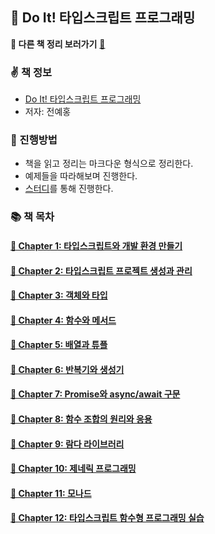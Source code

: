 ## 🐤 Do It! 타입스크립트 프로그래밍

**📌 다른 책 정리 보러가기** [:link:](https://github.com/saseungmin/reading_books_record_repository)   

### ✌️ 책 정보
- [Do It! 타입스크립트 프로그래밍](http://www.yes24.com/Product/Goods/89328106?OzSrank=1)
- 저자: 전예홍

### 🎯 진행방법
- 책을 읽고 정리는 마크다운 형식으로 정리한다.
- 예제들을 따라해보며 진행한다.
- [스터디](https://github.com/Fortuna-Study/learning-typescript)를 통해 진행한다.

### 📚 책 목차

#### [🎈 Chapter 1: 타입스크립트와 개발 환경 만들기](https://github.com/saseungmin/typescript_programming_study/tree/master/Chapter%201)

#### [🎈 Chapter 2: 타입스크립트 프로젝트 생성과 관리](https://github.com/saseungmin/typescript_programming_study/tree/master/Chapter%202)

#### [🎈 Chapter 3: 객체와 타입](https://github.com/saseungmin/typescript_programming_study/tree/master/Chapter%203)

#### [🎈 Chapter 4: 함수와 메서드](https://github.com/saseungmin/typescript_programming_study/tree/master/Chapter%204)

#### [🎈 Chapter 5: 배열과 튜플](https://github.com/saseungmin/typescript_programming_study/tree/master/Chapter%205)

#### [🎈 Chapter 6: 반복기와 생성기](https://github.com/saseungmin/typescript_programming_study/tree/master/Chapter%206)

#### [🎈 Chapter 7: Promise와 async/await 구문](https://github.com/saseungmin/typescript_programming_study/tree/master/Chapter%207)

#### [🎈 Chapter 8: 함수 조합의 원리와 응용](https://github.com/saseungmin/typescript_programming_study/tree/master/Chapter%208)

#### [🎈 Chapter 9: 람다 라이브러리](https://github.com/saseungmin/typescript_programming_study/tree/master/Chapter%209)

#### [🎈 Chapter 10: 제네릭 프로그래밍](https://github.com/saseungmin/typescript_programming_study/tree/master/Chapter%2010)

#### [🎈 Chapter 11: 모나드](https://github.com/saseungmin/typescript_programming_study/tree/master/Chapter%2011)

#### [🎈 Chapter 12: 타입스크립트 함수형 프로그래밍 실습](https://github.com/saseungmin/typescript_programming_study/tree/master/Chapter%2012)
